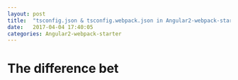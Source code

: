 ```yaml
---
layout: post
title:  "tsconfig.json & tsconfig.webpack.json in Angular2-webpack-starter"
date:   2017-04-04 17:40:05
categories: Angular2-webpack-starter
---
```

# The difference bet

